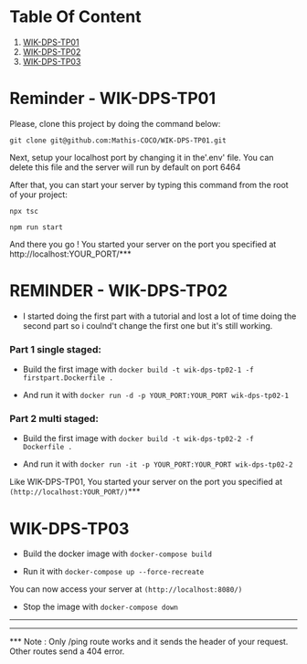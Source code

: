 # Table Of Content
1. [WIK-DPS-TP01](#Reminder---WIK-DPS-TP01)
2. [WIK-DPS-TP02](#Reminder---WIK-DPS-TP02)
3. [WIK-DPS-TP03](#WIK-DPS-TP03)


# Reminder - WIK-DPS-TP01

Please, clone this project by doing the command below: 

```
git clone git@github.com:Mathis-COCO/WIK-DPS-TP01.git
```

Next, setup your localhost port by changing it in the'.env' file.
You can delete this file and the server will run by default on port 6464

After that, you can start your server by typing this command from the root of your project:

```
npx tsc
```
```
npm run start
```

And there you go !
You started your server on the port you specified at http://localhost:YOUR_PORT/***

# REMINDER - WIK-DPS-TP02

* I started doing the first part with a tutorial and lost a lot of time doing the second part so i coulnd't change the first one but it's still working.

### Part 1 single staged:

* Build the first image with ```docker build -t wik-dps-tp02-1 -f firstpart.Dockerfile .```

* And run it with ```docker run -d -p YOUR_PORT:YOUR_PORT wik-dps-tp02-1```

### Part 2 multi staged:

* Build the first image with ```docker build -t wik-dps-tp02-2 -f Dockerfile .```

* And run it with ```docker run -it -p YOUR_PORT:YOUR_PORT wik-dps-tp02-2```

Like WIK-DPS-TP01, You started your server on the port you specified at ```(http://localhost:YOUR_PORT/)```***

# WIK-DPS-TP03

* Build the docker image with ```docker-compose build```

* Run it with ```docker-compose up --force-recreate```

You can now access your server at ```(http://localhost:8080/)```

* Stop the image with ```docker-compose down```

---
---

*** Note : Only /ping route works and it sends the header of your request. Other routes send a 404 error.